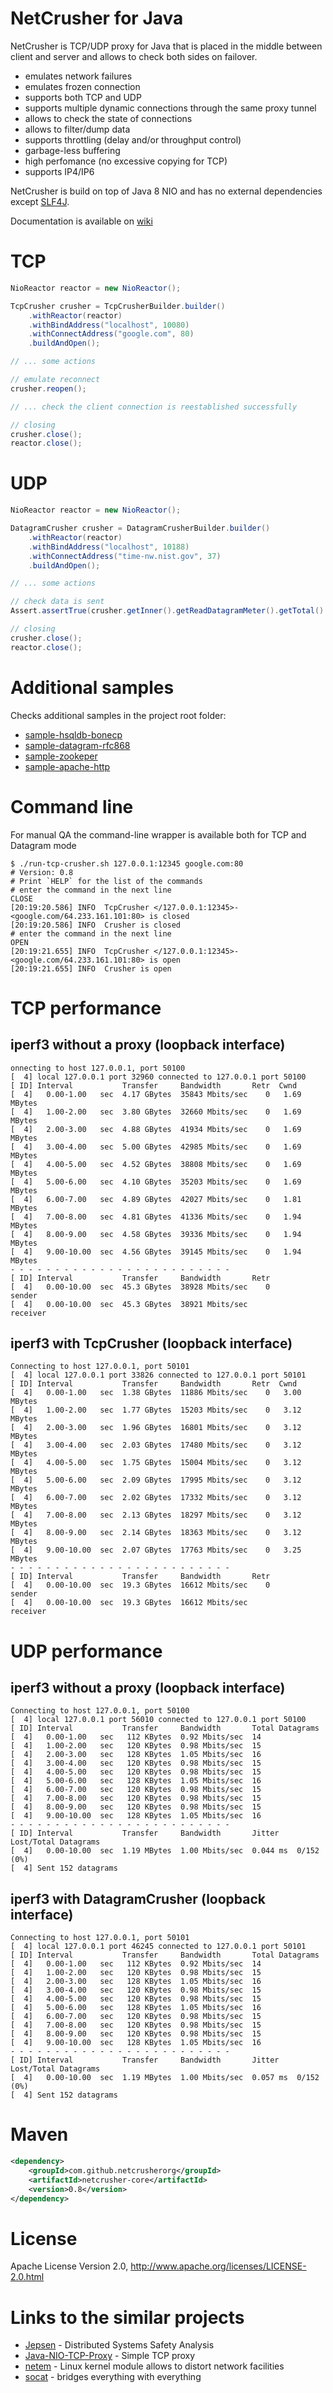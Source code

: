 # NetCrusher for Java

NetCrusher is TCP/UDP proxy for Java that is placed in the middle between client and server and allows to check both sides on failover.

* emulates network failures
* emulates frozen connection
* supports both TCP and UDP
* supports multiple dynamic connections through the same proxy tunnel
* allows to check the state of connections
* allows to filter/dump data
* supports throttling (delay and/or throughput control)
* garbage-less buffering
* high perfomance (no excessive copying for TCP)
* supports IP4/IP6

NetCrusher is build on top of Java 8 NIO and has no external dependencies except [SLF4J](http://www.slf4j.org/).

Documentation is available on [wiki](https://github.com/NetCrusherOrg/netcrusher-java/wiki)

# TCP

```java
NioReactor reactor = new NioReactor();

TcpCrusher crusher = TcpCrusherBuilder.builder()
    .withReactor(reactor)
    .withBindAddress("localhost", 10080)
    .withConnectAddress("google.com", 80)
    .buildAndOpen();

// ... some actions

// emulate reconnect
crusher.reopen();

// ... check the client connection is reestablished successfully

// closing
crusher.close();
reactor.close();
```

# UDP

```java
NioReactor reactor = new NioReactor();

DatagramCrusher crusher = DatagramCrusherBuilder.builder()
    .withReactor(reactor)
    .withBindAddress("localhost", 10188)
    .withConnectAddress("time-nw.nist.gov", 37)
    .buildAndOpen();

// ... some actions

// check data is sent
Assert.assertTrue(crusher.getInner().getReadDatagramMeter().getTotal() > 0);

// closing
crusher.close();
reactor.close();
```

# Additional samples

Checks additional samples in the project root folder:

* [sample-hsqldb-bonecp](samples/sample-hsqldb-bonecp/src/test/java/org/netcrusher)
* [sample-datagram-rfc868](samples/sample-datagram-rfc868/src/test/java/org/netcrusher)
* [sample-zookeper](samples/sample-zookeeper/src/test/java/org/netcrusher)
* [sample-apache-http](samples/sample-apache-http/src/test/java/org/netcrusher)

# Command line 

For manual QA the command-line wrapper is available both for TCP and Datagram mode

```
$ ./run-tcp-crusher.sh 127.0.0.1:12345 google.com:80
# Version: 0.8
# Print `HELP` for the list of the commands
# enter the command in the next line
CLOSE
[20:19:20.586] INFO  TcpCrusher </127.0.0.1:12345>-<google.com/64.233.161.101:80> is closed
[20:19:20.586] INFO  Crusher is closed
# enter the command in the next line
OPEN
[20:19:21.655] INFO  TcpCrusher </127.0.0.1:12345>-<google.com/64.233.161.101:80> is open
[20:19:21.655] INFO  Crusher is open
```

# TCP performance

## iperf3 without a proxy (loopback interface)

```
onnecting to host 127.0.0.1, port 50100
[  4] local 127.0.0.1 port 32960 connected to 127.0.0.1 port 50100
[ ID] Interval           Transfer     Bandwidth       Retr  Cwnd
[  4]   0.00-1.00   sec  4.17 GBytes  35843 Mbits/sec    0   1.69 MBytes       
[  4]   1.00-2.00   sec  3.80 GBytes  32660 Mbits/sec    0   1.69 MBytes       
[  4]   2.00-3.00   sec  4.88 GBytes  41934 Mbits/sec    0   1.69 MBytes       
[  4]   3.00-4.00   sec  5.00 GBytes  42985 Mbits/sec    0   1.69 MBytes       
[  4]   4.00-5.00   sec  4.52 GBytes  38808 Mbits/sec    0   1.69 MBytes       
[  4]   5.00-6.00   sec  4.10 GBytes  35203 Mbits/sec    0   1.69 MBytes       
[  4]   6.00-7.00   sec  4.89 GBytes  42027 Mbits/sec    0   1.81 MBytes       
[  4]   7.00-8.00   sec  4.81 GBytes  41336 Mbits/sec    0   1.94 MBytes       
[  4]   8.00-9.00   sec  4.58 GBytes  39336 Mbits/sec    0   1.94 MBytes       
[  4]   9.00-10.00  sec  4.56 GBytes  39145 Mbits/sec    0   1.94 MBytes       
- - - - - - - - - - - - - - - - - - - - - - - - -
[ ID] Interval           Transfer     Bandwidth       Retr
[  4]   0.00-10.00  sec  45.3 GBytes  38928 Mbits/sec    0             sender
[  4]   0.00-10.00  sec  45.3 GBytes  38921 Mbits/sec                  receiver
```

## iperf3 with TcpCrusher (loopback interface)

```
Connecting to host 127.0.0.1, port 50101
[  4] local 127.0.0.1 port 33826 connected to 127.0.0.1 port 50101
[ ID] Interval           Transfer     Bandwidth       Retr  Cwnd
[  4]   0.00-1.00   sec  1.38 GBytes  11886 Mbits/sec    0   3.00 MBytes       
[  4]   1.00-2.00   sec  1.77 GBytes  15203 Mbits/sec    0   3.12 MBytes       
[  4]   2.00-3.00   sec  1.96 GBytes  16801 Mbits/sec    0   3.12 MBytes       
[  4]   3.00-4.00   sec  2.03 GBytes  17480 Mbits/sec    0   3.12 MBytes       
[  4]   4.00-5.00   sec  1.75 GBytes  15004 Mbits/sec    0   3.12 MBytes       
[  4]   5.00-6.00   sec  2.09 GBytes  17995 Mbits/sec    0   3.12 MBytes       
[  4]   6.00-7.00   sec  2.02 GBytes  17332 Mbits/sec    0   3.12 MBytes       
[  4]   7.00-8.00   sec  2.13 GBytes  18297 Mbits/sec    0   3.12 MBytes       
[  4]   8.00-9.00   sec  2.14 GBytes  18363 Mbits/sec    0   3.12 MBytes       
[  4]   9.00-10.00  sec  2.07 GBytes  17763 Mbits/sec    0   3.25 MBytes       
- - - - - - - - - - - - - - - - - - - - - - - - -
[ ID] Interval           Transfer     Bandwidth       Retr
[  4]   0.00-10.00  sec  19.3 GBytes  16612 Mbits/sec    0             sender
[  4]   0.00-10.00  sec  19.3 GBytes  16612 Mbits/sec                  receiver
```

# UDP performance

## iperf3 without a proxy (loopback interface)

```
Connecting to host 127.0.0.1, port 50100
[  4] local 127.0.0.1 port 56010 connected to 127.0.0.1 port 50100
[ ID] Interval           Transfer     Bandwidth       Total Datagrams
[  4]   0.00-1.00   sec   112 KBytes  0.92 Mbits/sec  14  
[  4]   1.00-2.00   sec   120 KBytes  0.98 Mbits/sec  15  
[  4]   2.00-3.00   sec   128 KBytes  1.05 Mbits/sec  16  
[  4]   3.00-4.00   sec   120 KBytes  0.98 Mbits/sec  15  
[  4]   4.00-5.00   sec   120 KBytes  0.98 Mbits/sec  15  
[  4]   5.00-6.00   sec   128 KBytes  1.05 Mbits/sec  16  
[  4]   6.00-7.00   sec   120 KBytes  0.98 Mbits/sec  15  
[  4]   7.00-8.00   sec   120 KBytes  0.98 Mbits/sec  15  
[  4]   8.00-9.00   sec   120 KBytes  0.98 Mbits/sec  15  
[  4]   9.00-10.00  sec   128 KBytes  1.05 Mbits/sec  16  
- - - - - - - - - - - - - - - - - - - - - - - - -
[ ID] Interval           Transfer     Bandwidth       Jitter    Lost/Total Datagrams
[  4]   0.00-10.00  sec  1.19 MBytes  1.00 Mbits/sec  0.044 ms  0/152 (0%)  
[  4] Sent 152 datagrams
```

## iperf3 with DatagramCrusher (loopback interface)

```
Connecting to host 127.0.0.1, port 50101
[  4] local 127.0.0.1 port 46245 connected to 127.0.0.1 port 50101
[ ID] Interval           Transfer     Bandwidth       Total Datagrams
[  4]   0.00-1.00   sec   112 KBytes  0.92 Mbits/sec  14  
[  4]   1.00-2.00   sec   120 KBytes  0.98 Mbits/sec  15  
[  4]   2.00-3.00   sec   128 KBytes  1.05 Mbits/sec  16  
[  4]   3.00-4.00   sec   120 KBytes  0.98 Mbits/sec  15  
[  4]   4.00-5.00   sec   120 KBytes  0.98 Mbits/sec  15  
[  4]   5.00-6.00   sec   128 KBytes  1.05 Mbits/sec  16  
[  4]   6.00-7.00   sec   120 KBytes  0.98 Mbits/sec  15  
[  4]   7.00-8.00   sec   120 KBytes  0.98 Mbits/sec  15  
[  4]   8.00-9.00   sec   120 KBytes  0.98 Mbits/sec  15  
[  4]   9.00-10.00  sec   128 KBytes  1.05 Mbits/sec  16  
- - - - - - - - - - - - - - - - - - - - - - - - -
[ ID] Interval           Transfer     Bandwidth       Jitter    Lost/Total Datagrams
[  4]   0.00-10.00  sec  1.19 MBytes  1.00 Mbits/sec  0.057 ms  0/152 (0%)  
[  4] Sent 152 datagrams
```

# Maven

```xml
<dependency>
    <groupId>com.github.netcrusherorg</groupId>
    <artifactId>netcrusher-core</artifactId>
    <version>0.8</version>
</dependency>
```

# License

Apache License Version 2.0, http://www.apache.org/licenses/LICENSE-2.0.html

# Links to the similar projects

* [Jepsen](http://jepsen.io) - Distributed Systems Safety Analysis
* [Java-NIO-TCP-Proxy](https://github.com/terma/java-nio-tcp-proxy/wiki) - Simple TCP proxy
* [netem](https://wiki.linuxfoundation.org/networking/netem) - Linux kernel module allows to distort network facilities
* [socat](https://linux.die.net/man/1/socat) - bridges everything with everything

